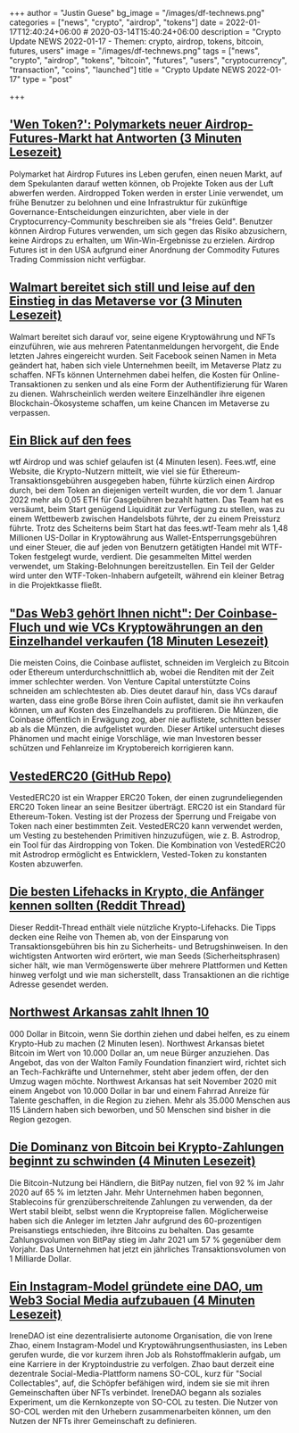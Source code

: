 +++
author = "Justin Guese"
bg_image = "/images/df-technews.png"
categories = ["news", "crypto", "airdrop", "tokens"]
date = 2022-01-17T12:40:24+06:00 # 2020-03-14T15:40:24+06:00
description = "Crypto Update NEWS 2022-01-17 - Themen: crypto, airdrop, tokens, bitcoin, futures, users"
image = "/images/df-technews.png"
tags = ["news", "crypto", "airdrop", "tokens", "bitcoin", "futures", "users", "cryptocurrency", "transaction", "coins", "launched"]
title = "Crypto Update NEWS 2022-01-17"
type = "post"

+++

## ['Wen Token?': Polymarkets neuer Airdrop-Futures-Markt hat Antworten (3 Minuten Lesezeit)](https://www.coindesk.com/markets/2022/01/14/wen-token-polymarkets-new-airdrop-futures-market-has-answers/)

 Polymarket hat Airdrop Futures ins Leben gerufen, einen neuen Markt, auf dem Spekulanten darauf wetten können, ob Projekte Token aus der Luft abwerfen werden. Airdropped Token werden in erster Linie verwendet, um frühe Benutzer zu belohnen und eine Infrastruktur für zukünftige Governance-Entscheidungen einzurichten, aber viele in der Cryptocurrency-Community beschreiben sie als "freies Geld". Benutzer können Airdrop Futures verwenden, um sich gegen das Risiko abzusichern, keine Airdrops zu erhalten, um Win-Win-Ergebnisse zu erzielen. Airdrop Futures ist in den USA aufgrund einer Anordnung der Commodity Futures Trading Commission nicht verfügbar.

## [Walmart bereitet sich still und leise auf den Einstieg in das Metaverse vor (3 Minuten Lesezeit)](https://www.cnbc.com/2022/01/16/walmart-is-quietly-preparing-to-enter-the-metaverse.html)

 Walmart bereitet sich darauf vor, seine eigene Kryptowährung und NFTs einzuführen, wie aus mehreren Patentanmeldungen hervorgeht, die Ende letzten Jahres eingereicht wurden. Seit Facebook seinen Namen in Meta geändert hat, haben sich viele Unternehmen beeilt, im Metaverse Platz zu schaffen. NFTs können Unternehmen dabei helfen, die Kosten für Online-Transaktionen zu senken und als eine Form der Authentifizierung für Waren zu dienen. Wahrscheinlich werden weitere Einzelhändler ihre eigenen Blockchain-Ökosysteme schaffen, um keine Chancen im Metaverse zu verpassen.

## [Ein Blick auf den fees](https://www.theblockcrypto.com/post/130350/a-look-at-the-fees-wtf-airdrop-and-what-went-wrong)

wtf Airdrop und was schief gelaufen ist (4 Minuten lesen). Fees.wtf, eine Website, die Krypto-Nutzern mitteilt, wie viel sie für Ethereum-Transaktionsgebühren ausgegeben haben, führte kürzlich einen Airdrop durch, bei dem Token an diejenigen verteilt wurden, die vor dem 1. Januar 2022 mehr als 0,05 ETH für Gasgebühren bezahlt hatten. Das Team hat es versäumt, beim Start genügend Liquidität zur Verfügung zu stellen, was zu einem Wettbewerb zwischen Handelsbots führte, der zu einem Preissturz führte. Trotz des Scheiterns beim Start hat das fees.wtf-Team mehr als 1,48 Millionen US-Dollar in Kryptowährung aus Wallet-Entsperrungsgebühren und einer Steuer, die auf jeden von Benutzern getätigten Handel mit WTF-Token festgelegt wurde, verdient. Die gesammelten Mittel werden verwendet, um Staking-Belohnungen bereitzustellen. Ein Teil der Gelder wird unter den WTF-Token-Inhabern aufgeteilt, während ein kleiner Betrag in die Projektkasse fließt.

## ["Das Web3 gehört Ihnen nicht": Der Coinbase-Fluch und wie VCs Kryptowährungen an den Einzelhandel verkaufen (18 Minuten Lesezeit)](https://startupsandecon.substack.com/p/you-dont-own-web3-a-coinbase-curse)

 Die meisten Coins, die Coinbase auflistet, schneiden im Vergleich zu Bitcoin oder Ethereum unterdurchschnittlich ab, wobei die Renditen mit der Zeit immer schlechter werden. Von Venture Capital unterstützte Coins schneiden am schlechtesten ab. Dies deutet darauf hin, dass VCs darauf warten, dass eine große Börse ihren Coin auflistet, damit sie ihn verkaufen können, um auf Kosten des Einzelhandels zu profitieren. Die Münzen, die Coinbase öffentlich in Erwägung zog, aber nie auflistete, schnitten besser ab als die Münzen, die aufgelistet wurden. Dieser Artikel untersucht dieses Phänomen und macht einige Vorschläge, wie man Investoren besser schützen und Fehlanreize im Kryptobereich korrigieren kann.

## [VestedERC20 (GitHub Repo)](https://github.com/ZeframLou/vested-erc20)

 VestedERC20 ist ein Wrapper ERC20 Token, der einen zugrundeliegenden ERC20 Token linear an seine Besitzer überträgt. ERC20 ist ein Standard für Ethereum-Token. Vesting ist der Prozess der Sperrung und Freigabe von Token nach einer bestimmten Zeit. VestedERC20 kann verwendet werden, um Vesting zu bestehenden Primitiven hinzuzufügen, wie z. B. Astrodrop, ein Tool für das Airdropping von Token. Die Kombination von VestedERC20 mit Astrodrop ermöglicht es Entwicklern, Vested-Token zu konstanten Kosten abzuwerfen.

## [Die besten Lifehacks in Krypto, die Anfänger kennen sollten (Reddit Thread)](https://www.reddit.com/r/CryptoCurrency/comments/rtlsoi/best_lifehacks_in_crypto_that_beginners_should/)

 Dieser Reddit-Thread enthält viele nützliche Krypto-Lifehacks. Die Tipps decken eine Reihe von Themen ab, von der Einsparung von Transaktionsgebühren bis hin zu Sicherheits- und Betrugshinweisen. In den wichtigsten Antworten wird erörtert, wie man Seeds (Sicherheitsphrasen) sicher hält, wie man Vermögenswerte über mehrere Plattformen und Ketten hinweg verfolgt und wie man sicherstellt, dass Transaktionen an die richtige Adresse gesendet werden.

## [Northwest Arkansas zahlt Ihnen 10](https://www.businessinsider.com/arkansas-free-bitcoin-offer-incentive-2022-1)

000 Dollar in Bitcoin, wenn Sie dorthin ziehen und dabei helfen, es zu einem Krypto-Hub zu machen (2 Minuten lesen). Northwest Arkansas bietet Bitcoin im Wert von 10.000 Dollar an, um neue Bürger anzuziehen. Das Angebot, das von der Walton Family Foundation finanziert wird, richtet sich an Tech-Fachkräfte und Unternehmer, steht aber jedem offen, der den Umzug wagen möchte. Northwest Arkansas hat seit November 2020 mit einem Angebot von 10.000 Dollar in bar und einem Fahrrad Anreize für Talente geschaffen, in die Region zu ziehen. Mehr als 35.000 Menschen aus 115 Ländern haben sich beworben, und 50 Menschen sind bisher in die Region gezogen.

## [Die Dominanz von Bitcoin bei Krypto-Zahlungen beginnt zu schwinden (4 Minuten Lesezeit)](https://time.com/6139727/bitcoin-crypto-payments/)

 Die Bitcoin-Nutzung bei Händlern, die BitPay nutzen, fiel von 92 % im Jahr 2020 auf 65 % im letzten Jahr. Mehr Unternehmen haben begonnen, Stablecoins für grenzüberschreitende Zahlungen zu verwenden, da der Wert stabil bleibt, selbst wenn die Kryptopreise fallen. Möglicherweise haben sich die Anleger im letzten Jahr aufgrund des 60-prozentigen Preisanstiegs entschieden, ihre Bitcoins zu behalten. Das gesamte Zahlungsvolumen von BitPay stieg im Jahr 2021 um 57 % gegenüber dem Vorjahr. Das Unternehmen hat jetzt ein jährliches Transaktionsvolumen von 1 Milliarde Dollar.

## [Ein Instagram-Model gründete eine DAO, um Web3 Social Media aufzubauen (4 Minuten Lesezeit)](https://cryptobriefing.com/instagram-model-launched-dao-web3-social-media/)

 IreneDAO ist eine dezentralisierte autonome Organisation, die von Irene Zhao, einem Instagram-Model und Kryptowährungsenthusiasten, ins Leben gerufen wurde, die vor kurzem ihren Job als Rohstoffmaklerin aufgab, um eine Karriere in der Kryptoindustrie zu verfolgen. Zhao baut derzeit eine dezentrale Social-Media-Plattform namens SO-COL, kurz für "Social Collectables", auf, die Schöpfer befähigen wird, indem sie sie mit ihren Gemeinschaften über NFTs verbindet. IreneDAO begann als soziales Experiment, um die Kernkonzepte von SO-COL zu testen. Die Nutzer von SO-COL werden mit den Urhebern zusammenarbeiten können, um den Nutzen der NFTs ihrer Gemeinschaft zu definieren.

